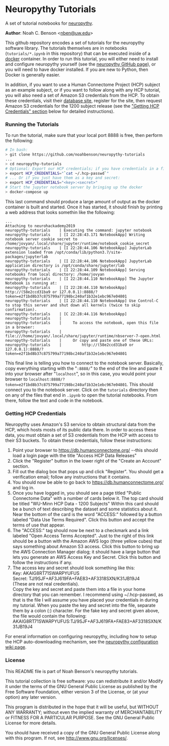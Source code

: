 # Neuropythy Tutorials

A set of tutorial notebooks for [neuropythy](https://github.com/noahbenson/neuropythy).

**Author**: Noah C. Benson &lt;[nben@uw.edu](mailto:nben@uw.edu)&gt;

This github repository encodes a set of tutorials for the neuropythy software
library. The tutorials themselves are in notebooks (`tutorials/*.ipynb` in this
repository) that can be executed inside of a [docker](https://docker.com/)
container. In order to run this tutorial, you will either need to install and
configure neuropythy yourself (see the [neuropythy GitHub
page](https://github.com/noahbenson/neuropythy)), or you will need to have
docker installed. If you are new to Python, then Docker is generally easier.

In addition, if you want to use a Human Connectome Project (HCP) subject as an
example subject, or if you want to follow along with any HCP tutorial, you will
also need a set of Amazon S3 credentials from the HCP. To obtain these
credentials, visit their [database site](https://db.humanconnectome.org/),
register for the site, then request Amazon S3 credentials for the 1200 subject
release (see the ["Getting HCP Credentials" section](#credentials) below for
detailed instructions).

### Running the Tutorials

To run the tutorial, make sure that your local port 8888 is free, then perform
the following:

```bash
# In bash:
> git clone https://github.com/noahbenson/neuropythy-tutorials
...
> cd neuropythy-tutorials
# Optional: Export our HCP credentials; if you have credentials in a file:
> export HCP_CREDENTIALS="`cat ~/.hcp-passwd`"
# ... Or if you just have them as a key and secret:
> export HCP_CREDENTIALS="<key>:<secret>"
# Start the jupyter notebook server by bringing up the docker
> docker-compose up
```

This last command should produce a large amount of output as the docker container is built
and started. Once it has started, it should finish by printing a web address that looks
somethin like the following:

```
...
Attaching to neurohackademy2019
neuropythy-tutorials    | Executing the command: jupyter notebook
neuropythy-tutorials    | [I 22:28:43.171 NotebookApp] Writing notebook server cookie secret to /home/jovyan/.local/share/jupyter/runtime/notebook_cookie_secret
neuropythy-tutorials    | [I 22:28:44.106 NotebookApp] JupyterLab extension loaded from /opt/conda/lib/python3.7/site-packages/jupyterlab
neuropythy-tutorials    | [I 22:28:44.106 NotebookApp] JupyterLab application directory is /opt/conda/share/jupyter/lab
neuropythy-tutorials    | [I 22:28:44.109 NotebookApp] Serving notebooks from local directory: /home/jovyan
neuropythy-tutorials    | [I 22:28:44.110 NotebookApp] The Jupyter Notebook is running at:
neuropythy-tutorials    | [I 22:28:44.110 NotebookApp] http://(58e2ccd31ba9 or 127.0.0.1):8888/?token=e2f1bd8b37c875799a77198bc240af1b32e1ebc967e04801
neuropythy-tutorials    | [I 22:28:44.110 NotebookApp] Use Control-C to stop this server and shut down all kernels (twice to skip confirmation).
neuropythy-tutorials    | [C 22:28:44.116 NotebookApp]
neuropythy-tutorials    |
neuropythy-tutorials    |     To access the notebook, open this file in a browser:
neuropythy-tutorials    |         file:///home/jovyan/.local/share/jupyter/runtime/nbserver-7-open.html
neuropythy-tutorials    |     Or copy and paste one of these URLs:
neuropythy-tutorials    |         http://(58e2ccd31ba9 or 127.0.0.1):8888/?token=e2f1bd8b37c875799a77198bc240af1b32e1ebc967e04801
```

This final line is telling you how to connect to the notebook server. Basically,
copy everything starting with the "`:8888/`" to the end of the line and paste it
into your browser after "`localhost`", so in this case, you would point your
browser to
`localhost:8888/?token=e2f1bd8b37c875799a77198bc240af1b32e1ebc967e04801`. This
should connect you to the notebook server. Click on the `tutorials` directory
then on any of the files that end in `.ipynb` to open the tutorial
notebooks. From there, follow the text and code in the notebook.


### <a name="credentials"></a> Getting HCP Credentials

Neuropythy uses Amazon's S3 service to obtain structural data from the HCP,
which hosts mosts of its public data there. In order to access these data, you
must obtain a set of S3 credentials from the HCP with access to their S3
buckets. To obtain these credentials, follow these instructions:

1. Point your browser to https://db.humanconnectome.org/ --this should load a
   login page with the title "Access HCP Data Releases"
2. Click the "Register" button in the lower right of the "Create an Account"
   section.
3. Fill out the dialog box that pops up and click "Register". You should get
   a verification email; follow any instructions that it contains.
4. You should now be able to go back to https://db.humanconnectome.org/ and
   log in.
5. Once you have logged in, you should see a page titled "Public Connectome
   Data" with a number of cards below it. The top card should be titled
   "WU-Minn HCP Data - 1200 Subjects" Within this card should be a bunch of
   text describing the dataset and some statistics about it. Near the bottom
   of the card is the word "ACCESS:" followed by a button labeled "Data Use
   Terms Required". Click this button and accept the terms of use that
   appear.
6. The "ACCESS:" tag should now be next to a checkmark and a link labeled
   "Open Access Terms Accepted". Just to the right of this link should be a
   button with the Amazon AWS logo (three yellow cubes) that says something
   about Amazon S3 access. Click this button to bring up the AWS Connection
   Manager dialog; it should have a large button that lets you generate an
   AWS Access Key and Secret. Click this button and follow the instructions
   if any.
7. The access key and secret should look something like this:  
   Key: AKAIG8RT71SWARPYUFUS  
   Secret: TJ/9SJF+AF3J619FA+FAE83+AF3318SXN/K31JB19J4  
   (These are not real credentials).  
   Copy the key and secret and paste them into a file in your home
   directory that you can remember. I recommend using ~/.hcp-passwd, as that
   is the file I will assume you have placed your credentials in during my
   tutorial. When you paste the key and secret into the file, separate them
   by a colon (:) character. For the fake key and secret given above, the
   file would contain the following:  
   AKAIG8RT71SWARPYUFUS:TJ/9SJF+AF3J619FA+FAE83+AF3318SXN/K31JB19J4

For eneral information on configuring neuropythy, including how to setup the HCP
auto-downloading mechanism, see the [neuropythy configuration wiki
page](https://github.com/noahbenson/neuropythy/wiki/Configuration).

### License 

This README file is part of Noah Benson's neuropythy tutorials.

This tutorial collection is free software: you can redistribute it and/or Modify it under
the terms of the GNU General Public License as published by the Free Software
Foundation, either version 3 of the License, or (at your option) any later
version.

This program is distributed in the hope that it will be useful, but WITHOUT ANY
WARRANTY; without even the implied warranty of MERCHANTABILITY or FITNESS FOR A
PARTICULAR PURPOSE.  See the GNU General Public License for more details.

You should have received a copy of the GNU General Public License along with
this program.  If not, see <http://www.gnu.org/licenses/>.

